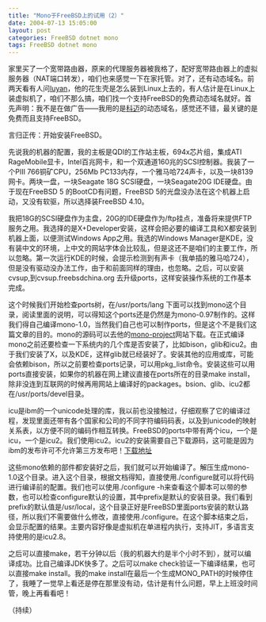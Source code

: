```yaml
---
title: "Mono于FreeBSD上的试用（2）"
date: 2004-07-13 15:05:00
layout: post
categories: FreeBSD dotnet mono
tags: FreeBSD dotnet mono
---
```


家里买了一个宽带路由器，原来的代理服务器被我格了，配好宽带路由器上的虚拟服务器（NAT端口转发），咱们也来感觉一下在家托管。对了，还有动态域名。前两天看有人问[luyan](http://nluyan.vicp.net)，他的花生壳是怎么装到Linux上去的，有人估计是在Linux上装虚拟机了，咱们不那么搞，咱们找一个支持FreeBSD的免费动态域名就好。首先声明：我不是在做广告——我用的是[科迈](http://www.comexe.cn)的动态域名，感觉还不错，最关键的是免费而且支持FreeBSD。

言归正传：开始安装FreeBSD。

先说我的机器的配置，我的主板是QDI的工作站主板，694x芯片组，集成ATI RageMobile显卡，Intel百兆网卡，和一个双通道160兆的SCSI控制器。我装了一个PIII 766铜矿CPU，256Mb PC133内存，一个雅马哈724声卡，以及一块8139网卡。两块一盘，一块Seagate 18G SCSI硬盘，一块Seagate20G IDE硬盘。由于现在FreeBSD 5 的BootCD有问题，FreeBSD 5的光盘没办法在这个机器上启动，又没有软驱，所以选择装FreeBSD 4.10。

我把18G的SCSI硬盘作为主盘，20G的IDE硬盘作为/ftp挂点，准备将来提供FTP服务之用。我选择的是X+Developer安装，这样会把必要的编译工具和X都安装到机器上面，以便测试Windows App之用。我选的Windows Manager是KDE，没有装中文的环境，上中文的网站字体会比较乱，但是这还不是咱们的主要工作，所以忽略。第一次运行KDE的时候，会提示检测到有声卡（我单插的雅马哈724），但是没有驱动没办法工作，由于和前面同样的理由，也忽略。之后，可以安装cvsup,到cvsup.freebsdchina.org 去升级ports，这样安装操作系统的工作基本完成。

这个时候我们开始检查ports树，在/usr/ports/lang 下面可以找到mono这个目录，阅读里面的说明，可以得知这个ports还是仍然是为mono-0.97制作的。这样我们得自己编译mono-1.0，当然我们自己也可以制作ports，但是这个不是我们这篇文章的目的。mono的源码可以去他的[mono-project](http://www.mono-project.com)网站下载。在正式编译mono之前还要检查一下系统内的几个库是否安装了，比如bison，glib和icu2。由于我们安装了X，以及KDE，这样glib就已经装好了。安装其他的应用或库，可能会依赖bison，所以之前要检查ports记录，可以用pkg_list命令。安装这些可以用ports直接安装，如果你的机器在网上建议直接在ports所在的目录make install，除非没连到互联网的时候再用网站上编译好的packages。bsion、glib、icu2都在/usr/ports/devel目录。

icu是ibm的一个unicode处理的库，我以前也没接触过，仔细观察了它的编译过程，发现里面还带有各个国家和公司的不同字符编码码表，以及到unicode的映射关系表，以方便不同的编码作相互转换。FreeBSD的ports中带有两个icu，一个是icu，一个是icu2。我们使用icu2。icu2的安装需要自己下载源码，这可能是因为ibm的发布许可不允许第三方发布吧！[下载地址](ftp://www-126.ibm.com/pub/icu/2.8/icu-2.8.tgz)

这些mono依赖的部件都安装好之后，我们就可以开始编译了。解压生成mono-1.0这个目录。进入这个目录，根据文档得知，直接使用./configure就可以将代码进行编译前的配置。我们也可以使用./configure -h来查看这个脚本可以带的参数，也可以检查configure默认的设置，其中prefix是默认的安装目录。我们看到prefix的默认值是/usr/local，这个目录正好是FreeBSD里面ports安装的默认路径，所以我们不需要做什么修改，直接使用./configure。在这个脚本结束之后，会显示配置的结果。主要内容好像是虚拟机在单进程内执行，支持JIT，多语言支持使用的是icu2.8。

之后可以直接make，若干分钟以后（我的机器大约是半个小时不到），就可以编译成功。比自己编译JDK快多了。之后可以make check验证一下编译结果，也可以直接make install。我的make install在最后一个生成MONO_PATH的时候停住了，我睡了一觉早上看还是停在那里没有动，估计是有什么问题，早上上班没时间管，晚上再看看吧！

（持续）